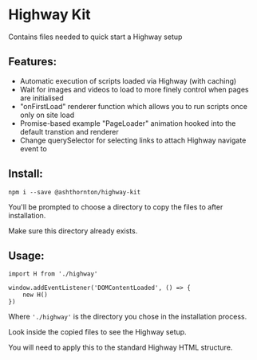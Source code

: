 # Highway Kit
Contains files needed to quick start a Highway setup

## Features:
- Automatic execution of scripts loaded via Highway (with caching)
- Wait for images and videos to load to more finely control when pages are initialised
- "onFirstLoad" renderer function which allows you to run scripts once only on site load
- Promise-based example "PageLoader" animation hooked into the default transtion and renderer
- Change querySelector for selecting links to attach Highway navigate event to

## Install:
`npm i --save @ashthornton/highway-kit`

You'll be prompted to choose a directory to copy the files to after installation.

Make sure this directory already exists.

## Usage:
```
import H from './highway'

window.addEventListener('DOMContentLoaded', () => {
    new H()
})
```

Where `'./highway'` is the directory you chose in the installation process.

Look inside the copied files to see the Highway setup.

You will need to apply this to the standard Highway HTML structure.
